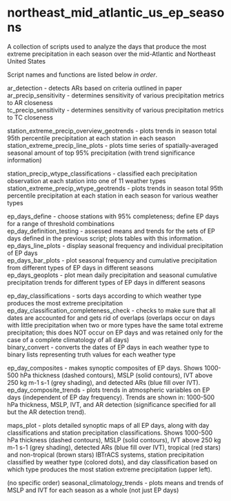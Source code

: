 # northeast_mid_atlantic_us_ep_seasons
A collection of scripts used to analyze the days that produce the most extreme precipitation in each season over the mid-Atlantic and Northeast United States

Script names and functions are listed below *in order*.  

ar_detection - detects ARs based on criteria outlined in paper  
ar_precip_sensitivity - determines sensitivity of various precipitation metrics to AR closeness  
tc_precip_sensitivity - determines sensitivity of various precipitation metrics to TC closeness  

station_extreme_precip_overview_geotrends - plots trends in season total 95th percentile precipitation at each station in each season  
station_extreme_precip_line_plots - plots time series of spatially-averaged seasonal amount of top 95% precipitation (with trend significance information)  

station_precip_wtype_classifications - classified each precipitation observation at each station into one of 11 weather types  
station_extreme_precip_wtype_geotrends - plots trends in season total 95th percentile precipitation at each station in each season for various weather types  

ep_days_define - choose stations with 95% completeness; define EP days for a range of threshold combinations  
ep_day_definition_testing - assessed means and trends for the sets of EP days defined in the previous script; plots tables with this information.  
ep_days_line_plots - display seasonal frequency and individual precipitation of EP days  
ep_days_bar_plots - plot seasonal frequency and cumulative precipitation from different types of EP days in different seasons  
ep_days_geoplots - plot mean daily precipitation and seasonal cumulative precipitation trends for different types of EP days in different seasons  

ep_day_classifications - sorts days according to which weather type produces the most extreme precipitation  
ep_day_classification_completeness_check - checks to make sure that all dates are accounted for and gets rid of overlaps (overlaps occur on days with little precipitation when two or more types have the same total extreme precipitation; this does NOT occur on EP days and was retained only for the case of a complete climatology of all days)  
binary_convert - converts the dates of EP days in each weather type to binary lists representing truth values for each weather type  

ep_day_composites - makes synoptic composites of EP days.  Shows 1000-500 hPa thickness (dashed contours), MSLP (solid contours), IVT above 250 kg m-1 s-1 (grey shading), and detected ARs (blue fill over IVT).  
ep_day_composite_trends - plots trends in atmospheric variables on EP days (independent of EP day frequency).  Trends are shown in: 1000-500 hPa thickness, MSLP, IVT, and AR detection (significance specified for all but the AR detection trend).    

maps_plot - plots detailed synoptic maps of all EP days, along with day classifications and station precipitation classifications. Shows 1000-500 hPa thickness (dashed contours), MSLP (solid contours), IVT above 250 kg m-1 s-1 (grey shading), detected ARs (blue fill over IVT), tropical (red stars) and non-tropical (brown stars) IBTrACS systems, station precipitation classified by weather type (colored dots), and day classification based on which type produces the most station extreme precipitation (upper left).  

(no specific order) seasonal_climatology_trends - plots means and trends of MSLP and IVT for each season as a whole (not just EP days)  
